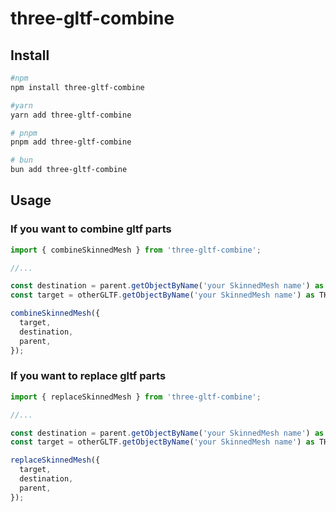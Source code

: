 # three-gltf-combine

## Install

```bash
#npm
npm install three-gltf-combine

#yarn
yarn add three-gltf-combine

# pnpm
pnpm add three-gltf-combine

# bun
bun add three-gltf-combine
```

## Usage

### If you want to combine gltf parts

```ts
import { combineSkinnedMesh } from 'three-gltf-combine';

//...

const destination = parent.getObjectByName('your SkinnedMesh name') as THREE.SkinnedMesh;
const target = otherGLTF.getObjectByName('your SkinnedMesh name') as THREE.SkinnedMesh;

combineSkinnedMesh({
  target,
  destination,
  parent,
});
```

### If you want to replace gltf parts

```ts
import { replaceSkinnedMesh } from 'three-gltf-combine';

//...

const destination = parent.getObjectByName('your SkinnedMesh name') as THREE.SkinnedMesh;
const target = otherGLTF.getObjectByName('your SkinnedMesh name') as THREE.SkinnedMesh;

replaceSkinnedMesh({
  target,
  destination,
  parent,
});
```

